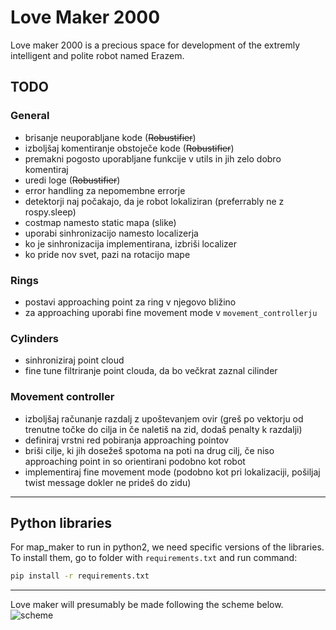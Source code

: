 # Love Maker 2000
Love maker 2000 is a precious space for development of the extremly intelligent and polite robot named Erazem.

## TODO

### General

* brisanje neuporabljane kode (~~Robustifier~~)
* izboljšaj komentiranje obstoječe kode (~~Robustifier~~)
* premakni pogosto uporabljane funkcije v utils in jih zelo dobro komentiraj
* uredi loge (~~Robustifier~~)
* error handling za nepomembne errorje
* detektorji naj počakajo, da je robot lokaliziran (preferrably ne z rospy.sleep)
* costmap namesto static mapa (slike)
* uporabi sinhronizacijo namesto localizerja
* ko je sinhronizacija implementirana, izbriši localizer
* ko pride nov svet, pazi na rotacijo mape

### Rings

* postavi approaching point za ring v njegovo bližino
* za approaching uporabi fine movement mode v `movement_controllerju`

### Cylinders

* sinhroniziraj point cloud
* fine tune filtriranje point clouda, da bo večkrat zaznal cilinder

### Movement controller

* izboljšaj računanje razdalj z upoštevanjem ovir (greš po vektorju od trenutne točke do cilja in če naletiš na zid, dodaš penalty k razdalji)
* definiraj vrstni red pobiranja approaching pointov
* briši cilje, ki jih dosežeš spotoma na poti na drug cilj, če niso approaching point in so orientirani podobno kot robot
* implementiraj fine movement mode (podobno kot pri lokalizaciji, pošiljaj twist message dokler ne prideš do zidu)

---

## Python libraries

For map_maker to run in python2, we need specific versions of the libraries. To install them, go to folder with `requirements.txt` and run command:

```cmd
pip install -r requirements.txt
```

---

Love maker will presumably be made following the scheme below.
![scheme](https://github.com/drobilc/rins_exercises/blob/master/love_maker_2000/new_scheme.png "scheme")
